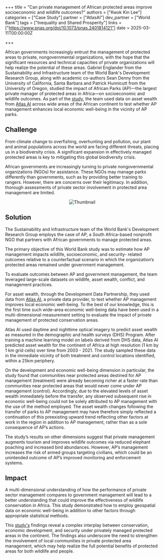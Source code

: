 +++
title = "Can private management of African protected areas improve socioeconomic and wildlife outcomes?"
authors = ["Kwok Kin Lee"]
categories = ["Case Study"]
partner = ["AtlasAI"]
dev_partner = ["World Bank"]
tags = ["Inequality and Shared Prosperity"]
links = ["https://www.pnas.org/doi/10.1073/pnas.2401814121"]
date = 2025-03-11T00:00:00Z

+++

African governments increasingly entrust the management of protected areas to private, nongovernmental organizations, with the hope that the significant resources and technical capacities of private organizations will help realize the potential of these areas. Gabriel Englander from the Sustainability and Infrastructure team of the World Bank's Development Research Group, along with academic co-authors Sean Denny from the University of California, Santa Barbara and Patrick Hunnicutt from the University of Oregon, studied the impact of African Parks (AP)—the largest private manager of protected areas in Africa—on socioeconomic and wildlife outcomes. As part of the [study]("https://www.pnas.org/doi/10.1073/pnas.2401814121"), the team used data on asset wealth from [Atlas AI](https://www.atlasai.co/) across wide areas of the African continent to test whether AP management enhances local economic well-being in the vicinity of AP parks.

## Challenge

From climate change to overfishing, overhunting and pollution, our plant and animal populations across the world are facing different threats, placing us in a biodiversity crisis. A significant expansion in effectively managed protected areas is key to mitigating this global biodiversity crisis.

African governments are increasingly turning to private nongovernmental organizations (NGOs) for assistance. These NGOs may manage parks differently than governments, such as by providing better training to rangers. However, there are concerns over their legitimacy. In addition, thorough assessments of private sector involvement in protected area management are limited.

<figure align="center">
    <img src="/can-private-management-of-african-protected-areas-improve-socioeconomic-and-wildlife-outcomes_thumbnail.png" alt="Thumbnail">
</figure>

## Solution

The Sustainability and Infrastructure team of the World Bank's Development Research Group employs the case of AP, a South Africa-based nonprofit NGO that partners with African governments to manage protected areas. 

The primary objective of this World Bank study was to estimate how AP management impacts wildlife, socioeconomic, and security- related outcomes relative to a counterfactual scenario in which the organization’s protected areas remained under government management.

To evaluate outcomes between AP and government management, the team leveraged large-scale datasets on wildlife, asset wealth, conflict, and management practices.

For asset wealth, through the Development Data Partnership, they used data from [Atlas AI](https://www.atlasai.co/), a private data provider, to test whether AP management improves local economic well-being. To the best of our knowledge, this is the first time such wide-area economic well-being data have been used in a multi-dimensional measurement setting to evaluate the impact of private management of protected conservation areas.

Atlas AI used daytime and nighttime optical imagery to predict asset wealth as measured in the demographic and health surveys (DHS) Program. After training a machine learning model on labels derived from DHS data, Atlas AI predicted asset wealth for the continent of Africa at high resolution (1 km by 1 km grid cells) over time from 2003 - 2021.  The study sampled these data in the immediate vicinity of both treatment and control locations identified, within a 25km periphery.

On the development and economic well-being dimension in particular, the study found that communities near protected areas destined for AP management (treatment) were already becoming richer at a faster rate than communities near protected areas that would never come under AP management (control). Accordingly, due to the elevated levels of asset wealth immediately before the transfer, any observed subsequent rise in economic well-being could not be solely attributed to AP management with the use of the method employed.  The asset wealth changes following the transfer of parks to AP management may have therefore simply reflected a continuation of this preexisting upward trend reflecting other factors at work in the region in addition to AP management, rather than as a sole consequence of AP’s actions. 

The study’s results on other dimensions suggest that private management augments tourism and improves wildlife outcomes via reduced elephant poaching and increased bird abundances. However, AP’s management increases the risk of armed groups targeting civilians, which could be an unintended outcome of AP’s improved monitoring and enforcement systems.


## Impact

A multi-dimensional understanding of how the performance of private sector management compares to government management will lead to a better understanding that could improve the effectiveness of wildlife conservation in Africa. This study demonstrated how to employ geospatial data on economic well-being in addition to other factors through appropriate statistical methods.

This [study's]("https://www.pnas.org/doi/10.1073/pnas.2401814121") findings reveal a complex interplay between conservation, economic development, and security under privately managed protected areas in the continent. The findings also underscore the need to strengthen the involvement of local communities in private protected area management, which may help realize the full potential benefits of protected areas for both wildlife and people.





